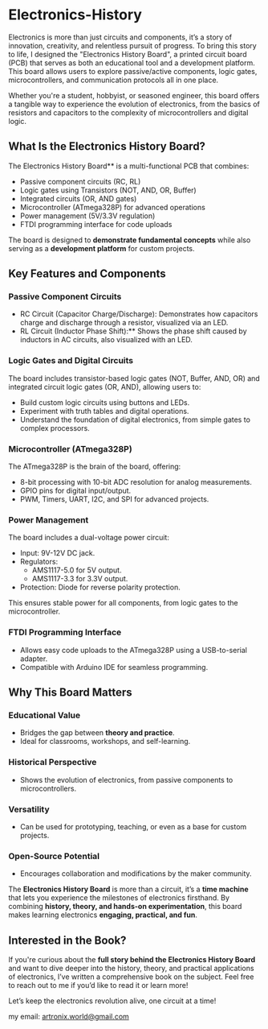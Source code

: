 # Electronics-History

Electronics is more than just circuits and components, it’s a story of innovation, creativity, and relentless pursuit of progress. To bring this story to life, I designed the "Electronics History Board", a printed circuit board (PCB) that serves as both an educational tool and a development platform. This board allows users to explore passive/active components, logic gates, microcontrollers, and communication protocols all in one place.

Whether you're a student, hobbyist, or seasoned engineer, this board offers a tangible way to experience the evolution of electronics, from the basics of resistors and capacitors to the complexity of microcontrollers and digital logic.

## What Is the Electronics History Board?

The Electronics History Board** is a multi-functional PCB that combines:
- Passive component circuits (RC, RL)
- Logic gates using Transistors (NOT, AND, OR, Buffer)
- Integrated circuits (OR, AND gates)
- Microcontroller (ATmega328P) for advanced operations
- Power management (5V/3.3V regulation)
- FTDI programming interface for code uploads

The board is designed to **demonstrate fundamental concepts** while also serving as a **development platform** for custom projects.

## Key Features and Components

### Passive Component Circuits
- RC Circuit (Capacitor Charge/Discharge): Demonstrates how capacitors charge and discharge through a resistor, visualized via an LED.
- RL Circuit (Inductor Phase Shift):** Shows the phase shift caused by inductors in AC circuits, also visualized with an LED.

### Logic Gates and Digital Circuits
The board includes transistor-based logic gates (NOT, Buffer, AND, OR) and integrated circuit logic gates (OR, AND), allowing users to:
- Build custom logic circuits using buttons and LEDs.
- Experiment with truth tables and digital operations.
- Understand the foundation of digital electronics, from simple gates to complex processors.

### Microcontroller (ATmega328P)
The ATmega328P is the brain of the board, offering:
- 8-bit processing with 10-bit ADC resolution for analog measurements.
- GPIO pins for digital input/output.
- PWM, Timers, UART, I2C, and SPI for advanced projects.

### Power Management
The board includes a dual-voltage power circuit:
- Input: 9V-12V DC jack.
- Regulators:
  - AMS1117-5.0 for 5V output.
  - AMS1117-3.3 for 3.3V output.
- Protection: Diode for reverse polarity protection.

This ensures stable power for all components, from logic gates to the microcontroller.

### FTDI Programming Interface
- Allows easy code uploads to the ATmega328P using a USB-to-serial adapter.
- Compatible with Arduino IDE for seamless programming.

## Why This Board Matters

### Educational Value
- Bridges the gap between **theory and practice**.
- Ideal for classrooms, workshops, and self-learning.

### Historical Perspective
- Shows the evolution of electronics, from passive components to microcontrollers.

### Versatility
- Can be used for prototyping, teaching, or even as a base for custom projects.

### Open-Source Potential
- Encourages collaboration and modifications by the maker community.

The **Electronics History Board** is more than a circuit, it’s a **time machine** that lets you experience the milestones of electronics firsthand. By combining **history, theory, and hands-on experimentation**, this board makes learning electronics **engaging, practical, and fun**.

## Interested in the Book?
If you're curious about the **full story behind the Electronics History Board** and want to dive deeper into the history, theory, and practical applications of electronics, I’ve written a comprehensive book on the subject. Feel free to reach out to me if you’d like to read it or learn more!

Let’s keep the electronics revolution alive, one circuit at a time!

my email: artronix.world@gmail.com
